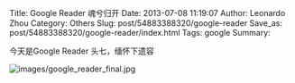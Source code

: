 Title: Google Reader 魂兮归开
Date: 2013-07-08 11:19:07
Author: Leonardo Zhou
Category: Others
Slug: post/54883388320/google-reader
Save_as: post/54883388320/google-reader/index.html
Tags: google
Summary:

今天是Google Reader 头七，缅怀下遗容

![images/google_reader_final.jpg](http://ww4.sinaimg.cn/large/6c3391c1gw1eecaaj89ayj20zk0l10xp.jpg)
